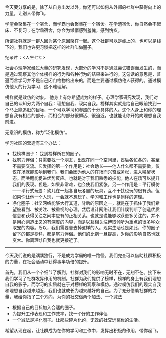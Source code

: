 今天要分享的是，除了从自身出发以外，你还可以如何从外部的社群中获得向上的力量，让别人带你飞。

学渣会聚集在一个宿舍，而学霸也会聚集在一个宿舍。在学渣宿舍，你自然会不起床、不复习；在学霸宿舍，你会为懒惰感到羞愧，感到愧疚。

所谓社群就是一群人因为某个原因聚在一起。这个社群可以是线上的，也可以是线下的。我们也许更习惯把这样的社群叫做圈子。

纪录片：<人生七年>

社会心理学家经过大量的研究发现，大部分的学习不是通过尝试错误而发生的，而是通过观察其他个体榜样的行为和各种行为的结果来进行的。这句话的意思是，普遍而言学习并不是自己闭门格物格出来的，而是主要通过模仿他人获得的。通过模仿他人的行为学习，这不难理解。

榜样就是效仿的对象。 他身上有你希望成为的样子。心理学家研究发现，我们对自己的认知分为两个自我：理想自我、现实自我。榜样其实就是给自己眼前找到一个马上能追赶的目标，一个可以学习和参照的十分具体的人。这个人身上和你的理想自我有相合的部分，而相合的部分很鲜活、很迫近，也就能让你开始向理想自我前进。

无意识的模仿，称为”泛化模仿“。

学习社区的营造有三个办法：
- 找榜样圈子： 找到榜样所在的圈子。
- 找努力伴侣：只需要找一个朋友，出现在同一个空间里，然后各忙各的，甚至不需要交流。它发挥的第一个作用是：社会助长——他人什么都不需要做，仅仅在场就能影响到我们。我们会因为他人的在场而兴奋或紧张，进入唤醒状态。而唤醒能促进优势反应。也就是对于我们熟悉的技能，他人在场可以提升我们的表现。但是，如果非常难，也会使我们紧张。另一个作用是：平行模仿——平行式玩耍：幼儿在一起各自玩各自的玩具，互不干扰也玩的很有劲。但如果你让他一个人玩，一会就不想玩了。学习和工作也是同样的道理。
- 净化圈子：社交网络能够大行其道，背后的原因之一，就是在于抓住了我们希望被看到、被关注、被重视的心理。然后设计网络让我们错误判断了创造优质信息和获得关注之间本应有的正相关系。也就是说能够收获更多关注的，并不是用心创造出来的有深度的内容，而是以互相关注博取倾听为重点的很多哗众取宠的内容。所以，我们需要舍去掉这样的人。现实生活也是如此，你的圈子留下的都是榜样，都是努力伴侣。他们的比例一旦提高，对你的影响自然也就变大。你离理想自我也就更接近了。


----

今天我们说的是踽踽独行，不是成为学霸的唯一路径。我们完全可以借助社群积极的力量，在社会活动中获得事半功倍的提升。

首先，我们从一个个细节了解到，社群对我们的影响无时不在，无刻不在。接下来我们学习了社群发挥作用的机制。社群为我们提供了榜样，榜样的身上有我们理想自我的影子。而学习的实质就在于对榜样的观察和模仿。通过模仿我们的现实自我和理想自我越来越近，我们也就成长为越来越好的自己。为了充分借助社群的力量，我给你指了三个方向，为你的社交做两个加法、一个减法：
- 根据自己的目标加入合适的圈子。
- 为提升工作表现和工作效率，找一个好的工作伴侣
- 一个减法是净化圈子。让那些碎片化的，无效的社交远离你的生活。

希望从现在起，让社群成为在你的学习和工作中，发挥出积极的作用，带你起飞。
  

